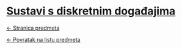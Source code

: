 # [Sustavi s diskretnim događajima](https://www.github.com/studosi-fer/SSDD)
[<- Stranica predmeta](https://www.fer.unizg.hr/predmet/ssdd)

[<- Povratak na listu predmeta](https://www.github.com/studosi/FER)